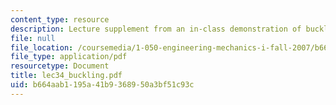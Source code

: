 ```yaml
---
content_type: resource
description: Lecture supplement from an in-class demonstration of buckling.
file: null
file_location: /coursemedia/1-050-engineering-mechanics-i-fall-2007/b664aab1195a41b9368950a3bf51c93c_lec34_buckling.pdf
file_type: application/pdf
resourcetype: Document
title: lec34_buckling.pdf
uid: b664aab1-195a-41b9-3689-50a3bf51c93c
---
```

